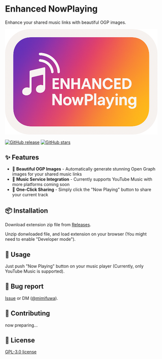# Enhanced NowPlaying

Enhance your shared music links with beautiful OGP images.

![Enhanced NowPlaying](./docs/images/logo.png)

[![GitHub release](https://img.shields.io/github/v/release/mimifuwa/enhanced-nowplaying)](https://github.com/mimifuwa/enhanced-nowplaying/releases)
[![GitHub stars](https://img.shields.io/github/stars/mimifuwa/enhanced-nowplaying)](https://github.com/mimifuwa/enhanced-nowplaying/stargazers)

## ✨ Features

- 🎨 **Beautiful OGP Images** - Automatically generate stunning Open Graph images for your shared music links
- 🎵 **Music Service Integration** - Currently supports YouTube Music with more platforms coming soon
- 🔗 **One-Click Sharing** - Simply click the "Now Playing" button to share your current track

## 📦 Installation

Download extension zip file from [Releases](https://github.com/mimifuwa/enhanced-nowplaying/releases).

Unzip donwloaded file, and load extension on your browser (You might need to enable "Developer mode").

## 🚀 Usage

Just push "Now Playing" button on your music player (Currently, only YouTube Music is supported).

## 🐛 Bug report

[Issue](https://github.com/mimifuwa/enhanced-nowplaying/issues) or DM ([@mimifuwa](https://x.com/mimifuwa_dev/)).

## 🤝 Contributing

now preparing...

## 📃 License

[GPL-3.0 license](https://github.com/mimifuwa/enhanced-nowplaying/LICENSE)
